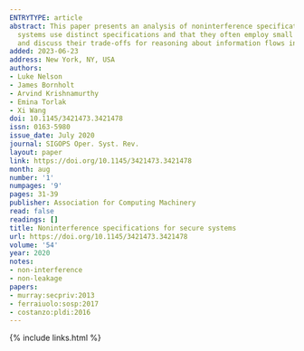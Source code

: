 ```yaml
---
ENTRYTYPE: article
abstract: This paper presents an analysis of noninterference specifications used in a range of formally verified systems. The main findings are that these
  systems use distinct specifications and that they often employ small variations, both complicating their security implications. We categorize these specifications
  and discuss their trade-offs for reasoning about information flows in systems.
added: 2023-06-23
address: New York, NY, USA
authors:
- Luke Nelson
- James Bornholt
- Arvind Krishnamurthy
- Emina Torlak
- Xi Wang
doi: 10.1145/3421473.3421478
issn: 0163-5980
issue_date: July 2020
journal: SIGOPS Oper. Syst. Rev.
layout: paper
link: https://doi.org/10.1145/3421473.3421478
month: aug
number: '1'
numpages: '9'
pages: 31-39
publisher: Association for Computing Machinery
read: false
readings: []
title: Noninterference specifications for secure systems
url: https://doi.org/10.1145/3421473.3421478
volume: '54'
year: 2020
notes:
- non-interference
- non-leakage
papers:
- murray:secpriv:2013
- ferraiuolo:sosp:2017
- costanzo:pldi:2016
---
```

{% include links.html %}
